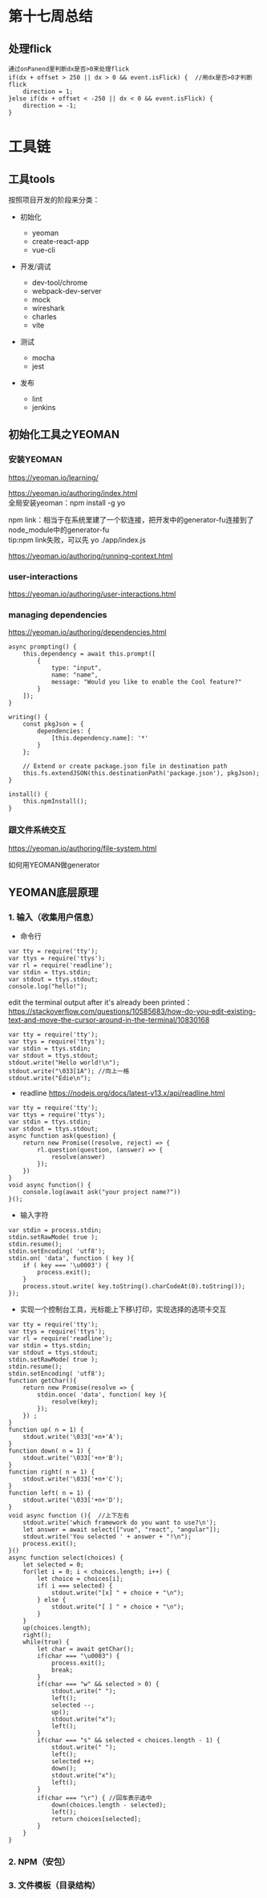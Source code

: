 # 第十七周总结

## 处理flick
```
通过onPanend里判断dx是否>0来处理flick
if(dx + offset > 250 || dx > 0 && event.isFlick) {  //用dx是否>0才判断flick
    direction = 1; 
}else if(dx + offset < -250 || dx < 0 && event.isFlick) {
    direction = -1;
}
```


# 工具链

## 工具tools

按照项目开发的阶段来分类：
+ 初始化
  + yeoman
  + create-react-app
  + vue-cli 

+ 开发/调试
  + dev-tool/chrome
  + webpack-dev-server
  + mock
  + wireshark
  + charles
  + vite

+ 测试
  + mocha
  + jest

+ 发布
  + lint
  + jenkins

## 初始化工具之YEOMAN

### 安装YEOMAN

https://yeoman.io/learning/  

https://yeoman.io/authoring/index.html  
全局安装yeoman：npm install -g yo

npm link：相当于在系统里建了一个软连接，把开发中的generator-fu连接到了node_module中的generator-fu  
tip:npm link失败，可以先 yo ./app/index.js

https://yeoman.io/authoring/running-context.html

### user-interactions  
https://yeoman.io/authoring/user-interactions.html


### managing dependencies
https://yeoman.io/authoring/dependencies.html
```
async prompting() {
    this.dependency = await this.prompt([
        {
            type: "input",
            name: "name",
            message: "Would you like to enable the Cool feature?"
        }
    ]);
}
    
writing() {
    const pkgJson = {
        dependencies: {
            [this.dependency.name]: '*'
        }
    };
    
    // Extend or create package.json file in destination path
    this.fs.extendJSON(this.destinationPath('package.json'), pkgJson);
}
    
install() {
    this.npmInstall();
}
```

### 跟文件系统交互
https://yeoman.io/authoring/file-system.html


如何用YEOMAN做generator

## YEOMAN底层原理

### 1. 输入（收集用户信息）  

+ 命令行      
```
var tty = require('tty');
var ttys = require('ttys');
var rl = require('readline');
var stdin = ttys.stdin;
var stdout = ttys.stdout;
console.log("hello!");
```

edit the terminal output after it's already been printed：  
https://stackoverflow.com/questions/10585683/how-do-you-edit-existing-text-and-move-the-cursor-around-in-the-terminal/10830168


```
var tty = require('tty');
var ttys = require('ttys');
var stdin = ttys.stdin;
var stdout = ttys.stdout;
stdout.write("Hello world!\n");       
stdout.write("\033[1A"); //向上一格
stdout.write("Edie\n"); 
```

+ readline 
https://nodejs.org/docs/latest-v13.x/api/readline.html  

```
var tty = require('tty');
var ttys = require('ttys');
var stdin = ttys.stdin;
var stdout = ttys.stdout;
async function ask(question) {
    return new Promise((resolve, reject) => {
        rl.question(question, (answer) => {
            resolve(answer)
        });
    })
}
void async function() {
    console.log(await ask("your project name?"))
}();
```

+ 输入字符
```
var stdin = process.stdin;
stdin.setRawMode( true );
stdin.resume();
stdin.setEncoding( 'utf8');
stdin.on( 'data', function ( key ){
    if ( key === '\u0003') {
        process.exit();
    }
    process.stout.write( key.toString().charCodeAt(0).toString());
});
```

+ 实现一个控制台工具，光标能上下移\打印，实现选择的选项卡交互
```
var tty = require('tty');
var ttys = require('ttys');
var rl = require('readline');
var stdin = ttys.stdin;
var stdout = ttys.stdout;
stdin.setRawMode( true );
stdin.resume();
stdin.setEncoding( 'utf8');
function getChar(){
    return new Promise(resolve => {
        stdin.once( 'data', function( key ){
            resolve(key);
        });
    }) ; 
}
function up( n = 1) {
    stdout.write('\033['+n+'A');
}
function down( n = 1) {
    stdout.write('\033['+n+'B');
}
function right( n = 1) {
    stdout.write('\033['+n+'C');
}
function left( n = 1) {
    stdout.write('\033['+n+'D');
}
void async function (){  //上下左右
    stdout.write('which framework do you want to use?\n');
    let answer = await select(["vue", "react", "angular"]);
    stdout.write('You selected ' + answer + "!\n");
    process.exit();
}()
async function select(choices) {
    let selected = 0;
    for(let i = 0; i < choices.length; i++) {
        let choice = choices[i];
        if( i === selected) {
            stdout.write("[x] " + choice + "\n");
        } else {
            stdout.write("[ ] " + choice + "\n");
        }
    }
    up(choices.length);
    right();
    while(true) {
        let char = await getChar();
        if(char === "\u0003") {
            process.exit();
            break;
        }
        if(char === "w" && selected > 0) {
            stdout.write(" ");
            left();
            selected --;
            up();
            stdout.write("x");
            left();
        }
        if(char === "s" && selected < choices.length - 1) {
            stdout.write(" ");
            left();
            selected ++;
            down();
            stdout.write("x");
            left();
        }
        if(char === "\r") { //回车表示选中
            down(choices.length - selected);
            left();
            return choices[selected];
        }
    } 
}
```


### 2. NPM（安包）
### 3. 文件模板（目录结构）